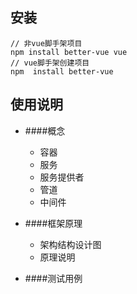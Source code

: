 ## 安装
```
// 非vue脚手架项目
npm install better-vue vue
// vue脚手架创建项目
npm  install better-vue
```

## 使用说明
- ####概念
    * 容器
    * 服务
    * 服务提供者
    * 管道
    * 中间件
    
- ####框架原理

    * 架构结构设计图
    * 原理说明
    
- ####测试用例

